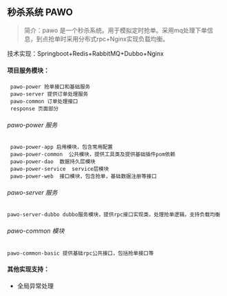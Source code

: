 ## 秒杀系统 PAWO
> 简介：pawo 是一个秒杀系统。用于模拟定时抢单。采用mq处理下单信息，到点抢单时采用分布式rpc+Nginx实现负载均衡。

技术实现：Springboot+Redis+RabbitMQ+Dubbo+Nginx


#### 项目服务模块：
```
 pawo-power 抢单接口和基础服务
 pawo-server 提供订单处理服务
 pawo-common 订单处理接口
 response 页面部分
```
###### pawo-power 服务
```
 pawo-power-app 启用模块，包含常用配置
 pawo-power-common  公共模块，提供工具类及提供基础插件pom依赖
 pawo-power-dao  数据持久层模块
 pawo-power-service  service层模块
 pawo-power-web  接口模块，包含抢单，基础数据注册等接口
```
###### pawo-server 服务
```
pawo-server-dubbo dubbo服务模块，提供rpc接口实现类，处理抢单逻辑，支持负载均衡
```

###### pawo-common 模块
```
pawo-common-basic 提供基础rpc公共接口，包括抢单接口等
```

#### 其他实现支持：
- 全局异常处理
